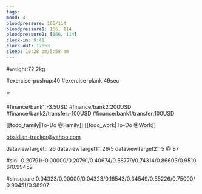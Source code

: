 ```yaml
---
tags: 
mood: 4
bloodpressure: 166/114
bloodpressure1: 166, 114
bloodpressure2: [166, 114]
clock-in: 9:41
clock-out: 17:53
sleep: 10:28 pm/5:58 am
---
```


#weight:72.2kg

#exercise-pushup:40
#exercise-plank:49sec


⭐

#finance/bank1:-3.5USD
#finance/bank2:200USD
#finance/bank2/transfer:-100USD
#finance/bank1/transfer:100USD

[[todo_family|To-Do @Family]]
[[todo_work|To-Do @Work]]

obsidian-tracker@yahoo.com


dataviewTarget:: 26
dataviewTarget1:: 26/5
dataviewTarget2:: 5 @ 87

#sin:-0.20791/-0.00000/0.20791/0.40674/0.58779/0.74314/0.86603/0.95106/0.99452

#sinsquare:0.04323/0.00000/0.04323/0.16543/0.34549/0.55226/0.75000/0.90451/0.98907

